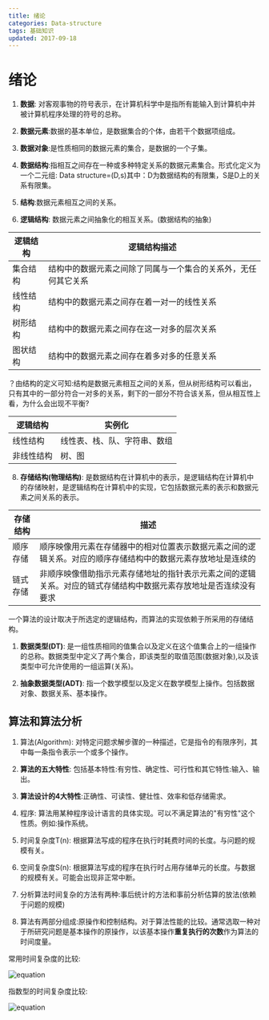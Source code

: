 ```yaml
---
title: 绪论
categories: Data-structure
tags: 基础知识
updated: 2017-09-18
---
```


# 绪论 #

1. **数据**: 对客观事物的符号表示，在计算机科学中是指所有能输入到计算机中并被计算机程序处理的符号的总称。

2. **数据元素**:数据的基本单位，是数据集合的个体，由若干个数据项组成。

3. **数据对象**:是性质相同的数据元素的集合，是数据的一个子集。

4. **数据结构**:指相互之间存在一种或多种特定关系的数据元素集合。形式化定义为一个二元组: Data structure=(D,s)其中：D为数据结构的有限集，S是D上的关系有限集。

5. **结构**:数据元素相互之间的关系。

6. **逻辑结构**: 数据元素之间抽象化的相互关系。(数据结构的抽象)

|逻辑结构|逻辑结构描述|
|-------|-----------|
|集合结构|结构中的数据元素之间除了同属与一个集合的关系外，无任何其它关系|
|线性结构|结构中的数据元素之间存在着一对一的线性关系|
|树形结构|结构中的数据元素之间存在这一对多的层次关系|
|图状结构|结构中的数据元素之间存在着多对多的任意关系|

？由结构的定义可知:结构是数据元素相互之间的关系，但从树形结构可以看出，只有其中的一部分符合一对多的关系，剩下的一部分不符合该关系，但从相互性上看，为什么会出现不平衡?

|逻辑结构|实例化|
|-------|----|
|线性结构|线性表、栈、队、字符串、数组|
|非线性结构|树、图|

8. **存储结构(物理结构)**: 是数据结构在计算机中的表示，是逻辑结构在计算机中的存储映射，是逻辑结构在计算机中的实现，它包括数据元素的表示和数据元素之间关系的表示。

|存储结构|描述|
|-------|----|
|顺序存储|顺序映像用元素在存储器中的相对位置表示数据元素之间的逻辑关系。对应的顺序存储结构中的数据元素存放地址是连续的|
|链式存储|非顺序映像借助指示元素存储地址的指针表示元素之间的逻辑关系。对应的链式存储结构中数据元素存放地址是否连续没有要求|


一个算法的设计取决于所选定的逻辑结构，而算法的实现依赖于所采用的存储结构。

1. **数据类型(DT)**: 是一组性质相同的值集合以及定义在这个值集合上的一组操作的总称。数据类型中定义了两个集合，即该类型的取值范围(数据对象),以及该类型中可允许使用的一组运算(关系)。

2. **抽象数据类型(ADT)**: 指一个数学模型以及定义在数学模型上操作。包括数据对象、数据关系、基本操作。

## 算法和算法分析 ##

1. 算法(Algorithm): 对特定问题求解步骤的一种描述，它是指令的有限序列，其中每一条指令表示一个或多个操作。

2. **算法的五大特性**: 包括基本特性:有穷性、确定性、可行性和其它特性:输入、输出。

3. **算法设计的4大特性**:正确性、可读性、健壮性、效率和低存储需求。

4. 程序: 算法用某种程序设计语言的具体实现。可以不满足算法的"有穷性"这个性质。例如:操作系统。

5. 时间复杂度T(n): 根据算法写成的程序在执行时耗费时间的长度。与问题的规模有关。

6. 空间复杂度S(n): 根据算法写成的程序在执行时占用存储单元的长度。与数据的规模有关。可能会出现非正常中断。

7. 分析算法时间复杂的方法有两种:事后统计的方法和事前分析估算的放法(依赖于问题的规模)

8. 算法有两部分组成:原操作和控制结构。对于算法性能的比较。通常选取一种对于所研究问题是基本操作的原操作，以该基本操作**重复执行的次数**作为算法的时间度量。

常用时间复杂度的比较:

![equation](http://latex.codecogs.com/gif.latex?O\(1\)<O\(log_{2}n\)<O\(n\)<O(nlog_{2}n)<O(n^{2})<O(n^{3}))

指数型的时间复杂度比较:

![equation](http://latex.codecogs.com/gif.latex?O(2^{n})<O(n!)<O(n^{n}))


























































  

























